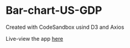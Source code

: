 # Bar-chart-US-GDP

Created with CodeSandbox usind D3 and Axios

Live-view the app [here](https://xx6i4.csb.app/)

[app image capture]: https://9od9w.csb.app/US_GDP.png "app image capture"
